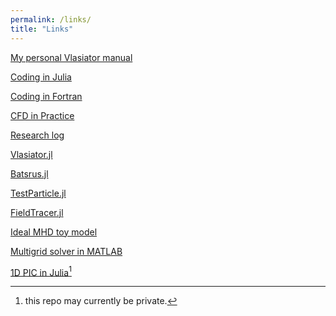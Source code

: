 ```yaml
---
permalink: /links/
title: "Links"
---
```


[My personal Vlasiator manual](https://henry2004y.github.io/vlasiator_manual)

[Coding in Julia](https://henry2004y.github.io/JuliaNotes/)

[Coding in Fortran](https://github.com/henry2004y/FortranNotes/blob/master/notes/FortranNotes.pdf)

[CFD in Practice](https://henry2004y.github.io/CFD_Practice/)

[Research log](https://henry2004y.github.io/Ganymede/)

[Vlasiator.jl](https://henry2004y.github.io/Vlasiator.jl/dev/)

[Batsrus.jl](https://henry2004y.github.io/Batsrus.jl/dev/])

[TestParticle.jl](https://henry2004y.github.io/TestParticle.jl/dev/)

[FieldTracer.jl](https://henry2004y.github.io/FieldTracer.jl/dev/)

[Ideal MHD toy model](https://henry2004y.github.io/Dante.jl/dev/)

[Multigrid solver in MATLAB](https://github.com/henry2004y/MGSolver)

[1D PIC in Julia](https://github.com/henry2004y/kempo)[^1]

[^1]: this repo may currently be private.